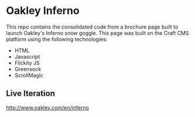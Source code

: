 # Oakley Inferno
This repo contains the consolidated code from a brochure page built to launch Oakley's Inferno snow goggle. This page was built on the Craft CMS platform using the following technologies:

* HTML
* Javascript
* Flickity JS
* Greensock
* ScrollMagic

## Live Iteration
http://www.oakley.com/en/inferno
